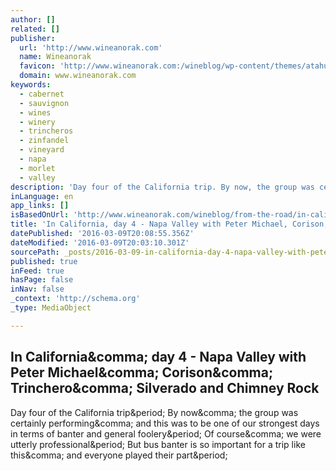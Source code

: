 ```yaml
---
author: []
related: []
publisher:
  url: 'http://www.wineanorak.com'
  name: Wineanorak
  favicon: 'http://www.wineanorak.com:/wineblog/wp-content/themes/atahualpa.3.4.5/atahualpa/images/favicon/new-favicon.ico'
  domain: www.wineanorak.com
keywords:
  - cabernet
  - sauvignon
  - wines
  - winery
  - trincheros
  - zinfandel
  - vineyard
  - napa
  - morlet
  - valley
description: 'Day four of the California trip. By now, the group was certainly performing, and this was to be one of our strongest days in terms of banter and general foolery. Of course, we were utterly professional. But bus banter is so important for a trip like this, and everyone played their part.'
inLanguage: en
app_links: []
isBasedOnUrl: 'http://www.wineanorak.com/wineblog/from-the-road/in-california-day-4-napa-valley-with-peter-michael-corison-trinchero-silverado-and-chimney-rock'
title: 'In California, day 4 - Napa Valley with Peter Michael, Corison, Trinchero, Silverado and Chimney Rock'
datePublished: '2016-03-09T20:08:55.356Z'
dateModified: '2016-03-09T20:03:10.301Z'
sourcePath: _posts/2016-03-09-in-california-day-4-napa-valley-with-peter-michael-coris.md
published: true
inFeed: true
hasPage: false
inNav: false
_context: 'http://schema.org'
_type: MediaObject

---
```

<article style=""><h1>In California&amp;comma; day 4 - Napa Valley with Peter Michael&amp;comma; Corison&amp;comma; Trinchero&amp;comma; Silverado and Chimney Rock</h1><p>Day four of the California trip&amp;period; By now&amp;comma; the group was certainly performing&amp;comma; and this was to be one of our strongest days in terms of banter and general foolery&amp;period; Of course&amp;comma; we were utterly professional&amp;period; But bus banter is so important for a trip like this&amp;comma; and everyone played their part&amp;period;</p></article>